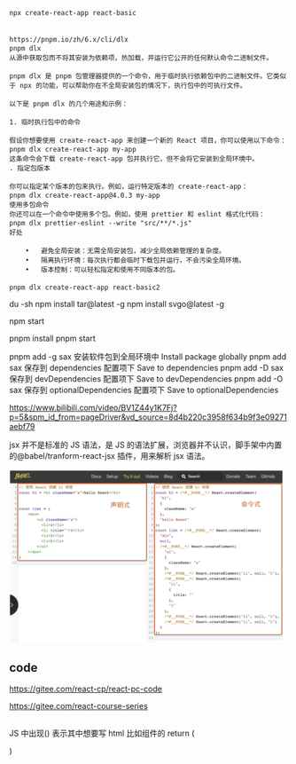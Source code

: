 ```
npx create-react-app react-basic


https://pnpm.io/zh/6.x/cli/dlx
pnpm dlx
从源中获取包而不将其安装为依赖项，热加载，并运行它公开的任何默认命令二进制文件。

pnpm dlx 是 pnpm 包管理器提供的一个命令，用于临时执行依赖包中的二进制文件。它类似于 npx 的功能，可以帮助你在不全局安装包的情况下，执行包中的可执行文件。

以下是 pnpm dlx 的几个用途和示例：

1. 临时执行包中的命令

假设你想要使用 create-react-app 来创建一个新的 React 项目，你可以使用以下命令：
pnpm dlx create-react-app my-app
这条命令会下载 create-react-app 包并执行它，但不会将它安装到全局环境中。
. 指定包版本

你可以指定某个版本的包来执行。例如，运行特定版本的 create-react-app：
pnpm dlx create-react-app@4.0.3 my-app
使用多包命令
你还可以在一个命令中使用多个包。例如，使用 prettier 和 eslint 格式化代码：
pnpm dlx prettier-eslint --write "src/**/*.js"
好处

	•	避免全局安装：无需全局安装包，减少全局依赖管理的复杂度。
	•	隔离执行环境：每次执行都会临时下载包并运行，不会污染全局环境。
	•	版本控制：可以轻松指定和使用不同版本的包。
  
pnpm dlx create-react-app react-basic2
```

du -sh
npm install tar@latest -g
npm install svgo@latest -g

npm start

pnpm install
pnpm start

pnpm add -g sax 安装软件包到全局环境中 Install package globally
pnpm add sax 保存到 dependencies 配置项下 Save to dependencies
pnpm add -D sax 保存到 devDependencies 配置项下 Save to devDependencies
pnpm add -O sax 保存到 optionalDependencies 配置项下 Save to optionalDependencies

https://www.bilibili.com/video/BV1Z44y1K7Fj?p=5&spm_id_from=pageDriver&vd_source=8d4b220c3958f634b9f3e09271aebf79

jsx 并不是标准的 JS 语法，是 JS 的语法扩展，浏览器并不认识，脚手架中内置的@babel/tranform-react-jsx 插件，用来解析 jsx 语法。

![jsx转换](img/jsx1.png)

## code

https://gitee.com/react-cp/react-pc-code

https://gitee.com/react-course-series

##

JS 中出现() 表示其中想要写 html 比如组件的 return (<div></div>)
